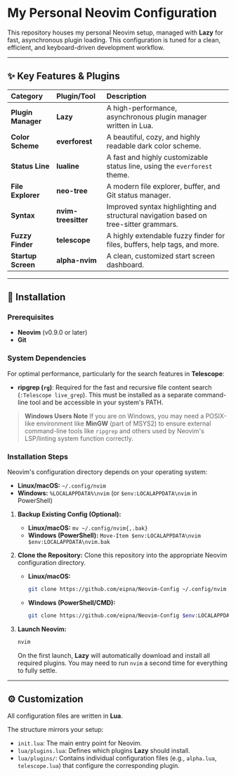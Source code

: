 # My Personal Neovim Configuration

This repository houses my personal Neovim setup, managed with **Lazy** for fast, asynchronous plugin loading. This configuration is tuned for a clean, efficient, and keyboard-driven development workflow.

---

## ✨ Key Features & Plugins

| Category | Plugin/Tool | Description |
| :--- | :--- | :--- |
| **Plugin Manager** | **Lazy** | A high-performance, asynchronous plugin manager written in Lua. |
| **Color Scheme** | **everforest** | A beautiful, cozy, and highly readable dark color scheme. |
| **Status Line** | **lualine** | A fast and highly customizable status line, using the `everforest` theme. |
| **File Explorer** | **neo-tree** | A modern file explorer, buffer, and Git status manager. |
| **Syntax** | **nvim-treesitter** | Improved syntax highlighting and structural navigation based on tree-sitter grammars. |
| **Fuzzy Finder** | **telescope** | A highly extendable fuzzy finder for files, buffers, help tags, and more. |
| **Startup Screen** | **alpha-nvim** | A clean, customized start screen dashboard. |

---

## 🚀 Installation

### Prerequisites

* **Neovim** (v0.9.0 or later)
* **Git**

### System Dependencies

For optimal performance, particularly for the search features in **Telescope**:

* **ripgrep (`rg`)**: Required for the fast and recursive file content search (`:Telescope live_grep`). This must be installed as a separate command-line tool and be accessible in your system's PATH.

> **Windows Users Note**
> If you are on Windows, you may need a POSIX-like environment like **MinGW** (part of MSYS2) to ensure external command-line tools like `ripgrep` and others used by Neovim's LSP/linting system function correctly.

### Installation Steps

Neovim's configuration directory depends on your operating system:
* **Linux/macOS:** `~/.config/nvim`
* **Windows:** `%LOCALAPPDATA%\nvim` (or `$env:LOCALAPPDATA\nvim` in PowerShell)

1.  **Backup Existing Config (Optional):**
    * **Linux/macOS:** `mv ~/.config/nvim{,.bak}`
    * **Windows (PowerShell):** `Move-Item $env:LOCALAPPDATA\nvim $env:LOCALAPPDATA\nvim.bak`

2.  **Clone the Repository:**
    Clone this repository into the appropriate Neovim configuration directory.

    * **Linux/macOS:**
        ```bash
        git clone https://github.com/eipna/Neovim-Config ~/.config/nvim
        ```
    * **Windows (PowerShell/CMD):**
        ```bash
        git clone https://github.com/eipna/Neovim-Config $env:LOCALAPPDATA\nvim

3.  **Launch Neovim:**
    ```bash
    nvim
    ```
    On the first launch, **Lazy** will automatically download and install all required plugins. You may need to run `nvim` a second time for everything to fully settle.

---

## ⚙️ Customization

All configuration files are written in **Lua**.

The structure mirrors your setup:
* `init.lua`: The main entry point for Neovim.
* `lua/plugins.lua`: Defines which plugins **Lazy** should install.
* `lua/plugins/`: Contains individual configuration files (e.g., `alpha.lua`, `telescope.lua`) that configure the corresponding plugin.
